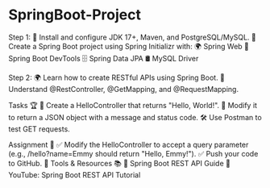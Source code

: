 # SpringBoot-Project
Step 1:
🎯 Install and configure JDK 17+, Maven, and PostgreSQL/MySQL.
🔧 Create a Spring Boot project using Spring Initializr with:
🌍 Spring Web
🔄 Spring Boot DevTools
🗄️ Spring Data JPA
🛢️ MySQL Driver

Step 2:
🌍 Learn how to create RESTful APIs using Spring Boot.
🔧 Understand @RestController, @GetMapping, and @RequestMapping.

Tasks 🏆
🔨 Create a HelloController that returns "Hello, World!".
📂 Modify it to return a JSON object with a message and status code.
🛠️ Use Postman to test GET requests.

Assignment 📝
✅ Modify the HelloController to accept a query parameter (e.g., /hello?name=Emmy should return "Hello, Emmy!").
✅ Push your code to GitHub.
🔎 Tools & Resources 📚
📘 Spring Boot REST API Guide
🎥 YouTube: Spring Boot REST API Tutorial
